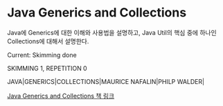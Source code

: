 # Java Generics and Collections
Java에 Generics에 대한 이해와 사용법을 설명하고, Java Util의 핵심 중에 하나인 Collections에 대해서 설명한다.

Current: Skimming done

SKIMMING 1, REPETITION 0

JAVA|GENERICS|COLLECTIONS|MAURICE NAFALIN|PHILP WALDER|

[Java Generics and Collections 책 링크](https://www.amazon.com/Java-Generics-Collections-Development-Process/dp/0596527756)
